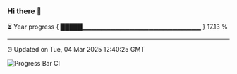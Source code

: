 ### Hi there 👋

⏳ Year progress { █████▁▁▁▁▁▁▁▁▁▁▁▁▁▁▁▁▁▁▁▁▁▁▁▁▁ } 17.13 %

---

⏰ Updated on Tue, 04 Mar 2025 12:40:25 GMT

![Progress Bar CI](https://github.com/liununu/liununu/workflows/Progress%20Bar%20CI/badge.svg)
